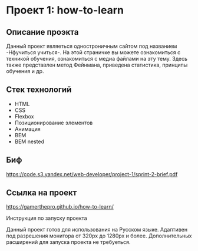 # Проект 1: how-to-learn

## Описание проэкта

Данный проект являеться одностроничным сайтом под названием -Нфучиться учиться-. На этой страничке вы можете ознакомиться с техникой обучения, ознакомиться с медиа файлами на эту тему. Здесь также представлен метод Фейнмана, приведена статистика, принципы обучения и др.

## Стек технологий

* HTML
* CSS
* Flexbox
* Позиционирование элементов
* Анимация
* BEM
* BEM nested

## Биф

https://code.s3.yandex.net/web-developer/project-1/sprint-2-brief.pdf

## Ссылка на проект

https://gamerthepro.github.io/how-to-learn/

Инструкция по запуску проекта

Данный проект готов для использования на Русском языке. Адаптивен под разрешения монитора от 320px до 1280px и более. Дополнительных расширений для запуска проекта не требуеться.
